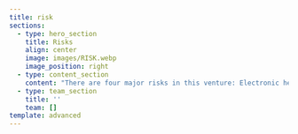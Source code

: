 ```yaml
---
title: risk
sections:
  - type: hero_section
    title: Risks
    align: center
    image: images/RISK.webp
    image_position: right
  - type: content_section
    content: "There are four major risks in this venture: Electronic health record\n\n1. **Financial Risks:** Not able to collaborate with enough investors to complete and launch the project\n2. **Operational Risks:** Not having enough resources to complete the project before the deadline\n3. **Information Risks:**  As the part of vision, of our venture is to secure our customers information. If there is any information breach it may risk the entire venture\n4. **Technical Risks:** Technical glitches like slow server, high usage of internet may frustrate the customers to not use the application.\n\n* To manage risks, first we should properly Identify risks and plan for them. Plan on how to resolve them.\n*  Monitor any risks that could become more critical over time like Technical performance of the website may decrease later in the venture due to increasing use of application.\n*  For\_risks that require a longer-term to solve, we should go for planned, and managed approach with risk action plans. If the impact of these long-term risk is not decreasing overtime, then a different action plan must be implemented.\n*   Risk Management should become a cyclic activity for a venture to succeed"
  - type: team_section
    title: ''
    team: []
template: advanced
---
```


